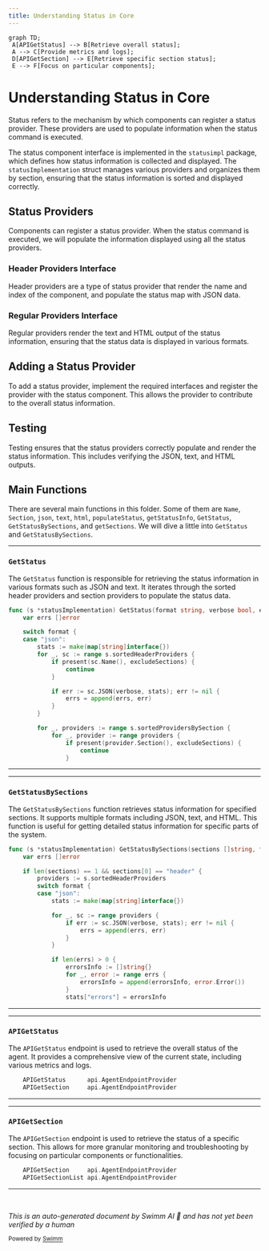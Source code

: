 ```yaml
---
title: Understanding Status in Core
---
```

```mermaid
graph TD;
 A[APIGetStatus] --> B[Retrieve overall status];
 A --> C[Provide metrics and logs];
 D[APIGetSection] --> E[Retrieve specific section status];
 E --> F[Focus on particular components];
```

# Understanding Status in Core

Status refers to the mechanism by which components can register a status provider. These providers are used to populate information when the status command is executed.

The status component interface is implemented in the <SwmToken path="comp/core/status/statusimpl/status.go" pos="6:4:4" line-data="// Package statusimpl implements the status component interface">`statusimpl`</SwmToken> package, which defines how status information is collected and displayed. The <SwmToken path="comp/core/status/statusimpl/status.go" pos="156:6:6" line-data="func (s *statusImplementation) GetStatus(format string, verbose bool, excludeSections ...string) ([]byte, error) {">`statusImplementation`</SwmToken> struct manages various providers and organizes them by section, ensuring that the status information is sorted and displayed correctly.

## Status Providers

Components can register a status provider. When the status command is executed, we will populate the information displayed using all the status providers.

### Header Providers Interface

Header providers are a type of status provider that render the name and index of the component, and populate the status map with JSON data.

### Regular Providers Interface

Regular providers render the text and HTML output of the status information, ensuring that the status data is displayed in various formats.

## Adding a Status Provider

To add a status provider, implement the required interfaces and register the provider with the status component. This allows the provider to contribute to the overall status information.

## Testing

Testing ensures that the status providers correctly populate and render the status information. This includes verifying the JSON, text, and HTML outputs.

## Main Functions

There are several main functions in this folder. Some of them are <SwmToken path="comp/core/status/statusimpl/status.go" pos="163:7:7" line-data="			if present(sc.Name(), excludeSections) {">`Name`</SwmToken>, <SwmToken path="comp/core/status/statusimpl/status.go" pos="174:7:7" line-data="				if present(provider.Section(), excludeSections) {">`Section`</SwmToken>, <SwmToken path="comp/core/status/statusimpl/status.go" pos="160:4:4" line-data="	case &quot;json&quot;:">`json`</SwmToken>, <SwmToken path="tasks/kernel_matrix_testing/tool.py" pos="19:5:5" line-data="    def colored(text: str, color: str | None) -&gt; str:  # noqa: U100">`text`</SwmToken>, <SwmToken path="comp/core/status/statusimpl/status.go" pos="251:4:4" line-data="	case &quot;html&quot;:">`html`</SwmToken>, `populateStatus`, `getStatusInfo`, <SwmToken path="comp/core/status/statusimpl/status.go" pos="156:9:9" line-data="func (s *statusImplementation) GetStatus(format string, verbose bool, excludeSections ...string) ([]byte, error) {">`GetStatus`</SwmToken>, <SwmToken path="comp/core/status/statusimpl/status.go" pos="283:9:9" line-data="func (s *statusImplementation) GetStatusBySections(sections []string, format string, verbose bool) ([]byte, error) {">`GetStatusBySections`</SwmToken>, and <SwmToken path="comp/core/status/statusimpl/status.go" pos="149:3:3" line-data="			c.getSections,">`getSections`</SwmToken>. We will dive a little into <SwmToken path="comp/core/status/statusimpl/status.go" pos="156:9:9" line-data="func (s *statusImplementation) GetStatus(format string, verbose bool, excludeSections ...string) ([]byte, error) {">`GetStatus`</SwmToken> and <SwmToken path="comp/core/status/statusimpl/status.go" pos="283:9:9" line-data="func (s *statusImplementation) GetStatusBySections(sections []string, format string, verbose bool) ([]byte, error) {">`GetStatusBySections`</SwmToken>.

<SwmSnippet path="/comp/core/status/statusimpl/status.go" line="156">

---

### <SwmToken path="comp/core/status/statusimpl/status.go" pos="156:9:9" line-data="func (s *statusImplementation) GetStatus(format string, verbose bool, excludeSections ...string) ([]byte, error) {">`GetStatus`</SwmToken>

The <SwmToken path="comp/core/status/statusimpl/status.go" pos="156:9:9" line-data="func (s *statusImplementation) GetStatus(format string, verbose bool, excludeSections ...string) ([]byte, error) {">`GetStatus`</SwmToken> function is responsible for retrieving the status information in various formats such as JSON and text. It iterates through the sorted header providers and section providers to populate the status data.

```go
func (s *statusImplementation) GetStatus(format string, verbose bool, excludeSections ...string) ([]byte, error) {
	var errs []error

	switch format {
	case "json":
		stats := make(map[string]interface{})
		for _, sc := range s.sortedHeaderProviders {
			if present(sc.Name(), excludeSections) {
				continue
			}

			if err := sc.JSON(verbose, stats); err != nil {
				errs = append(errs, err)
			}
		}

		for _, providers := range s.sortedProvidersBySection {
			for _, provider := range providers {
				if present(provider.Section(), excludeSections) {
					continue
				}
```

---

</SwmSnippet>

<SwmSnippet path="/comp/core/status/statusimpl/status.go" line="283">

---

### <SwmToken path="comp/core/status/statusimpl/status.go" pos="283:9:9" line-data="func (s *statusImplementation) GetStatusBySections(sections []string, format string, verbose bool) ([]byte, error) {">`GetStatusBySections`</SwmToken>

The <SwmToken path="comp/core/status/statusimpl/status.go" pos="283:9:9" line-data="func (s *statusImplementation) GetStatusBySections(sections []string, format string, verbose bool) ([]byte, error) {">`GetStatusBySections`</SwmToken> function retrieves status information for specified sections. It supports multiple formats including JSON, text, and HTML. This function is useful for getting detailed status information for specific parts of the system.

```go
func (s *statusImplementation) GetStatusBySections(sections []string, format string, verbose bool) ([]byte, error) {
	var errs []error

	if len(sections) == 1 && sections[0] == "header" {
		providers := s.sortedHeaderProviders
		switch format {
		case "json":
			stats := make(map[string]interface{})

			for _, sc := range providers {
				if err := sc.JSON(verbose, stats); err != nil {
					errs = append(errs, err)
				}
			}

			if len(errs) > 0 {
				errorsInfo := []string{}
				for _, error := range errs {
					errorsInfo = append(errorsInfo, error.Error())
				}
				stats["errors"] = errorsInfo
```

---

</SwmSnippet>

<SwmSnippet path="/comp/core/status/statusimpl/status.go" line="53">

---

### <SwmToken path="comp/core/status/statusimpl/status.go" pos="53:1:1" line-data="	APIGetStatus      api.AgentEndpointProvider">`APIGetStatus`</SwmToken>

The <SwmToken path="comp/core/status/statusimpl/status.go" pos="53:1:1" line-data="	APIGetStatus      api.AgentEndpointProvider">`APIGetStatus`</SwmToken> endpoint is used to retrieve the overall status of the agent. It provides a comprehensive view of the current state, including various metrics and logs.

```go
	APIGetStatus      api.AgentEndpointProvider
	APIGetSection     api.AgentEndpointProvider
```

---

</SwmSnippet>

<SwmSnippet path="/comp/core/status/statusimpl/status.go" line="54">

---

### <SwmToken path="comp/core/status/statusimpl/status.go" pos="54:1:1" line-data="	APIGetSection     api.AgentEndpointProvider">`APIGetSection`</SwmToken>

The <SwmToken path="comp/core/status/statusimpl/status.go" pos="54:1:1" line-data="	APIGetSection     api.AgentEndpointProvider">`APIGetSection`</SwmToken> endpoint is used to retrieve the status of a specific section. This allows for more granular monitoring and troubleshooting by focusing on particular components or functionalities.

```go
	APIGetSection     api.AgentEndpointProvider
	APIGetSectionList api.AgentEndpointProvider
```

---

</SwmSnippet>

&nbsp;

*This is an auto-generated document by Swimm AI 🌊 and has not yet been verified by a human*

<SwmMeta version="3.0.0" repo-id="Z2l0aHViJTNBJTNBZGF0YWRvZy1hZ2VudCUzQSUzQVN3aW1tLURlbW8=" repo-name="datadog-agent"><sup>Powered by [Swimm](/)</sup></SwmMeta>
